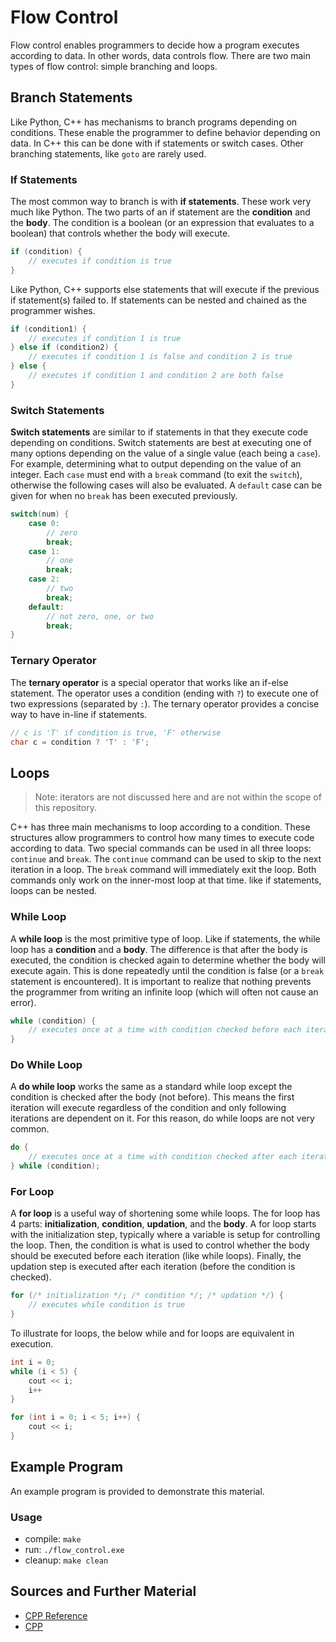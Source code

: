 # Flow Control

Flow control enables programmers to decide how a program executes according to data. In other words, data controls flow. There are two main types of flow control: simple branching and loops.

## Branch Statements

Like Python, C++ has mechanisms to branch programs depending on conditions. These enable the programmer to define behavior depending on data. In C++ this can be done with if statements or switch cases. Other branching statements, like `goto` are rarely used.

### If Statements

The most common way to branch is with **if statements**. These work very much like Python. The two parts of an if statement are the **condition** and the **body**. The condition is a boolean (or an expression that evaluates to a boolean) that controls whether the body will execute.

```C++
if (condition) {
    // executes if condition is true
}
```

Like Python, C++ supports else statements that will execute if the previous if statement(s) failed to. If statements can be nested and chained as the programmer wishes.

```C++
if (condition1) {
    // executes if condition 1 is true
} else if (condition2) {
    // executes if condition 1 is false and condition 2 is true
} else {
    // executes if condition 1 and condition 2 are both false
}
```

### Switch Statements

**Switch statements** are similar to if statements in that they execute code depending on conditions. Switch statements are best at executing one of many options depending on the value of a single value (each being a `case`). For example, determining what to output depending on the value of an integer. Each `case` must end with a `break` command (to exit the `switch`), otherwise the following cases will also be evaluated. A `default` case can be given for when no `break` has been executed previously.

```C++
switch(num) {
    case 0:
        // zero
        break;
    case 1:
        // one
        break;
    case 2:
        // two
        break;
    default:
        // not zero, one, or two
        break;
}
```

### Ternary Operator

The **ternary operator** is a special operator that works like an if-else statement. The operator uses a condition (ending with `?`) to execute one of two expressions (separated by `:`). The ternary operator provides a concise way to have in-line if statements.

```C++
// c is 'T' if condition is true, 'F' otherwise
char c = condition ? 'T' : 'F';
```

## Loops

> Note: iterators are not discussed here and are not within the scope of this repository.

C++ has three main mechanisms to loop according to a condition. These structures allow programmers to control how many times to execute code according to data. Two special commands can be used in all three loops: `continue` and `break`. The `continue` command can be used to skip to the next iteration in a loop. The `break` command will immediately exit the loop. Both commands only work on the inner-most loop at that time. like if statements, loops can be nested.

### While Loop

A **while loop** is the most primitive type of loop. Like if statements, the while loop has a **condition** and a **body**. The difference is that after the body is executed, the condition is checked again to determine whether the body will execute again. This is done repeatedly until the condition is false (or a `break` statement is encountered). It is important to realize that nothing prevents the programmer from writing an infinite loop (which will often not cause an error).

```C++
while (condition) {
    // executes once at a time with condition checked before each iteration
}
```

### Do While Loop

A **do while loop** works the same as a standard while loop except the condition is checked after the body (not before). This means the first iteration will execute regardless of the condition and only following iterations are dependent on it. For this reason, do while loops are not very common.

```C++
do {
    // executes once at a time with condition checked after each iteration
} while (condition);
```

### For Loop

A **for loop** is a useful way of shortening some while loops. The for loop has 4 parts: **initialization**, **condition**, **updation**, and the **body**. A for loop starts with the initialization step, typically where a variable is setup for controlling the loop. Then, the condition is what is used to control whether the body should be executed before each iteration (like while loops). Finally, the updation step is executed after each iteration (before the condition is checked).

```C++
for (/* initialization */; /* condition */; /* updation */) {
    // executes while condition is true
}
```

To illustrate for loops, the below while and for loops are equivalent in execution.

```C++
int i = 0;
while (i < 5) {
    cout << i;
    i++
}
```

```C++
for (int i = 0; i < 5; i++) {
    cout << i; 
}
```

## Example Program

An example program is provided to demonstrate this material.

### Usage
- compile: `make`
- run: `./flow_control.exe`
- cleanup: `make clean`

## Sources and Further Material

- [CPP Reference](https://en.cppreference.com/)
- [CPP](https://www.cplusplus.com/doc/)

